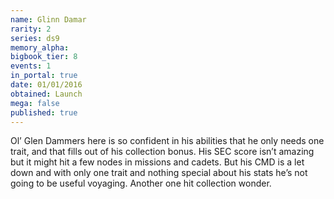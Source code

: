 ```yaml
---
name: Glinn Damar
rarity: 2
series: ds9
memory_alpha:
bigbook_tier: 8
events: 1
in_portal: true
date: 01/01/2016
obtained: Launch
mega: false
published: true
---
```


Ol’ Glen Dammers here is so confident in his abilities that he only needs one trait, and that fills out of his collection bonus. His SEC score isn’t amazing but it might hit a few nodes in missions and cadets. But his CMD is a let down and with only one trait and nothing special about his stats he’s not going to be useful voyaging. Another one hit collection wonder.
